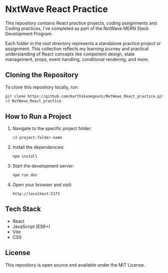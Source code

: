 # NxtWave React Practice

This repository contains React practice projects, coding assignments and Coding practices, I’ve completed as part of the NxtWave MERN Stack Development Program.

Each folder in the root directory represents a standalone practice project or assignment. This collection reflects my learning journey and practical understanding of React concepts like component design, state management, props, event handling, conditional rendering, and more.

## Cloning the Repository

To clone this repository locally, run:

```bash
git clone https://github.com/Karthikanegouni/NxtWave_React_practice.git
cd NxtWave_React_practice
```

## How to Run a Project

1. Navigate to the specific project folder:

   ```bash
   cd project-folder-name
   ```

2. Install the dependencies:

   ```bash
   npm install
   ```

3. Start the development server:

   ```bash
   npm run dev
   ```

4. Open your browser and visit:

   ```
   http://localhost:5173
   ```

## Tech Stack

- React
- JavaScript (ES6+)
- Vite
- CSS

## License

This repository is open source and available under the MIT License.
